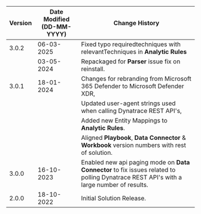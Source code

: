 | **Version** | **Date Modified (DD-MM-YYYY)** | **Change History**                          |
|-------------|--------------------------------|---------------------------------------------|
| 3.0.2       | 06-03-2025                     | Fixed typo requiredtechniques with relevantTechniques in **Analytic Rules**                       ||
|             | 03-05-2024                     | Repackaged for **Parser** issue fix on reinstall.                       |
| 3.0.1       | 18-01-2024                     | Changes for rebranding from Microsoft 365 Defender to Microsoft Defender XDR,         |
|             |                                | Updated user-agent strings used when calling Dynatrace REST API's,                    |
|             |                                | Added new Entity Mappings to **Analytic Rules**.                                       |
|             |                                | Aligned **Playbook**, **Data Connector** & **Workbook** version numbers with rest of solution.     |
| 3.0.0       | 16-10-2023                     | Enabled new api paging mode on **Data Connector** to fix issues related to polling Dynatrace REST API's with a large number of results.   |
| 2.0.0       | 18-10-2022                     | Initial Solution Release.   |
